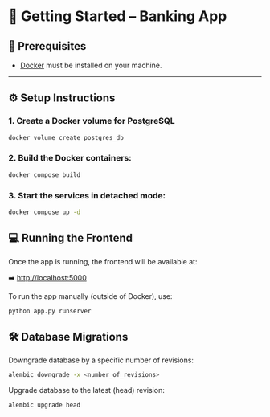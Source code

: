 # 🚀 Getting Started – Banking App

## 🐳 Prerequisites

- [Docker](https://docs.docker.com/get-docker/) must be installed on your machine.

---

## ⚙️ Setup Instructions

### 1. Create a Docker volume for PostgreSQL

```bash
docker volume create postgres_db
```

### 2. Build the Docker containers:
```bash
docker compose build
```

### 3. Start the services in detached mode:
```bash
docker compose up -d
```

## 💻 Running the Frontend

Once the app is running, the frontend will be available at:

➡️ [http://localhost:5000](http://localhost:5000)

To run the app manually (outside of Docker), use:

```bash
python app.py runserver
```

## 🛠️ Database Migrations
Downgrade database by a specific number of revisions:

```bash
alembic downgrade -x <number_of_revisions>
```

Upgrade database to the latest (head) revision:
```bash
alembic upgrade head
```
